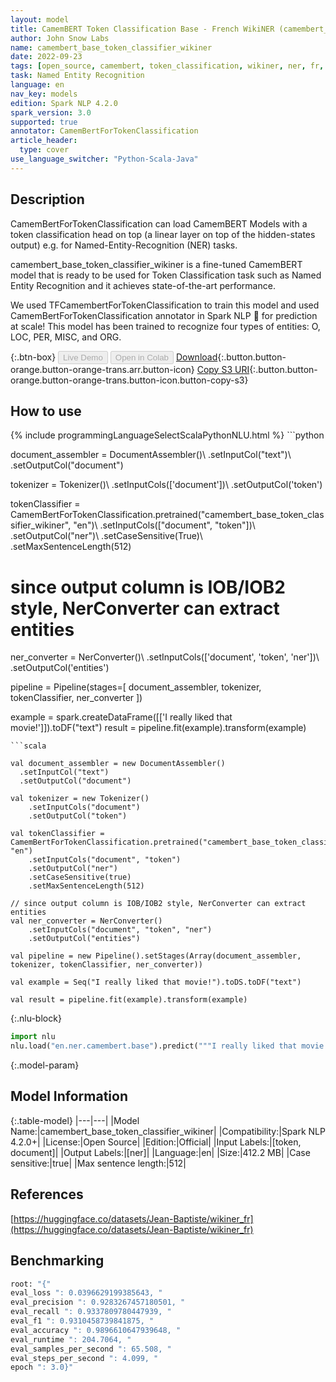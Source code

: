 ```yaml
---
layout: model
title: CamemBERT Token Classification Base - French WikiNER (camembert_base_token_classifier_wikiner)
author: John Snow Labs
name: camembert_base_token_classifier_wikiner
date: 2022-09-23
tags: [open_source, camembert, token_classification, wikiner, ner, fr, french]
task: Named Entity Recognition
language: en
nav_key: models
edition: Spark NLP 4.2.0
spark_version: 3.0
supported: true
annotator: CamemBertForTokenClassification
article_header:
  type: cover
use_language_switcher: "Python-Scala-Java"
---
```


## Description

CamemBertForTokenClassification can load CamemBERT Models with a token classification head on top (a linear layer on top of the hidden-states output) e.g. for Named-Entity-Recognition (NER) tasks.

camembert_base_token_classifier_wikiner is a fine-tuned CamemBERT model that is ready to be used for Token Classification task such as Named Entity Recognition and it achieves state-of-the-art performance.

We used TFCamembertForTokenClassification to train this model and used CamemBertForTokenClassification annotator in Spark NLP 🚀 for prediction at scale!  This model has been trained to recognize four types of entities: 
O, LOC, PER, MISC, and ORG.

{:.btn-box}
<button class="button button-orange" disabled>Live Demo</button>
<button class="button button-orange" disabled>Open in Colab</button>
[Download](https://s3.amazonaws.com/auxdata.johnsnowlabs.com/public/models/camembert_base_token_classifier_wikiner_en_4.2.0_3.0_1663928016186.zip){:.button.button-orange.button-orange-trans.arr.button-icon}
[Copy S3 URI](s3://auxdata.johnsnowlabs.com/public/models/camembert_base_token_classifier_wikiner_en_4.2.0_3.0_1663928016186.zip){:.button.button-orange.button-orange-trans.button-icon.button-copy-s3}

## How to use



<div class="tabs-box" markdown="1">
{% include programmingLanguageSelectScalaPythonNLU.html %}
```python
                
document_assembler = DocumentAssembler()\ 
    .setInputCol("text")\ 
    .setOutputCol("document")

tokenizer = Tokenizer()\ 
    .setInputCols(['document'])\ 
    .setOutputCol('token') 

tokenClassifier = CamemBertForTokenClassification.pretrained("camembert_base_token_classifier_wikiner", "en")\ 
    .setInputCols(["document", "token"])\ 
    .setOutputCol("ner")\ 
    .setCaseSensitive(True)\ 
    .setMaxSentenceLength(512) 

# since output column is IOB/IOB2 style, NerConverter can extract entities
ner_converter = NerConverter()\ 
    .setInputCols(['document', 'token', 'ner'])\ 
    .setOutputCol('entities') 

pipeline = Pipeline(stages=[
    document_assembler,
    tokenizer,
    tokenClassifier,
    ner_converter
])

example = spark.createDataFrame([['I really liked that movie!']]).toDF("text")
result = pipeline.fit(example).transform(example)
```
```scala

val document_assembler = new DocumentAssembler()
  .setInputCol("text")
  .setOutputCol("document")

val tokenizer = new Tokenizer()
    .setInputCols("document")
    .setOutputCol("token")

val tokenClassifier = CamemBertForTokenClassification.pretrained("camembert_base_token_classifier_wikiner", "en")
    .setInputCols("document", "token")
    .setOutputCol("ner")
    .setCaseSensitive(true)
    .setMaxSentenceLength(512)

// since output column is IOB/IOB2 style, NerConverter can extract entities
val ner_converter = NerConverter() 
    .setInputCols("document", "token", "ner") 
    .setOutputCol("entities")

val pipeline = new Pipeline().setStages(Array(document_assembler, tokenizer, tokenClassifier, ner_converter))

val example = Seq("I really liked that movie!").toDS.toDF("text")

val result = pipeline.fit(example).transform(example)
```


{:.nlu-block}
```python
import nlu
nlu.load("en.ner.camembert.base").predict("""I really liked that movie!""")
```

</div>

{:.model-param}
## Model Information

{:.table-model}
|---|---|
|Model Name:|camembert_base_token_classifier_wikiner|
|Compatibility:|Spark NLP 4.2.0+|
|License:|Open Source|
|Edition:|Official|
|Input Labels:|[token, document]|
|Output Labels:|[ner]|
|Language:|en|
|Size:|412.2 MB|
|Case sensitive:|true|
|Max sentence length:|512|

## References

[https://huggingface.co/datasets/Jean-Baptiste/wikiner_fr](https://huggingface.co/datasets/Jean-Baptiste/wikiner_fr)

## Benchmarking

```bash
root: "{"
eval_loss ": 0.0396629199385643, "
eval_precision ": 0.9283267457180501, "
eval_recall ": 0.9337809780447939, "
eval_f1 ": 0.9310458739841875, "
eval_accuracy ": 0.9896610647939648, "
eval_runtime ": 204.7064, "
eval_samples_per_second ": 65.508, "
eval_steps_per_second ": 4.099, "
epoch ": 3.0}"
```
